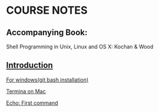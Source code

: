 # COURSE NOTES

## Accompanying Book: ##

Shell Programming in Unix, Linux and OS X: Kochan & Wood

## [Introduction](https://youtu.be/-EtN5oD8MM0)  ##

[For windows(git bash installation)](https://youtu.be/UQZvV6VTlGQ)

[Termina on Mac](https://youtu.be/4q6Vtym-nno)

[Echo: First command](https://youtu.be/ggf5WhOYy1U)
